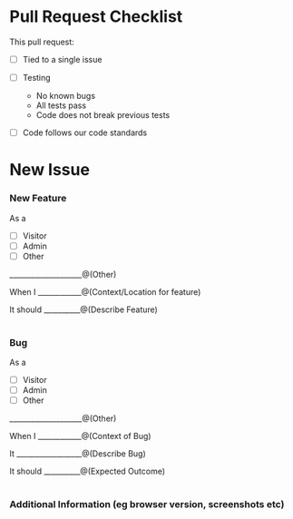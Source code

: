 <!--Please use one of the following templates to create new issues:

For a new feature:
As a [VISITOR, ADMIN, ETC],
When I [CONTEXT/LOCATION FOR FEATURE],
It should [DESCRIBE FEATURE]

For a bug:
As a [VISITOR, ADMIN, ETC],
When I [CONTEXT OF BUG]
It [DESCRIBE BUG]
It should [EXPECTED OUTCOME]

Additional Information (eg browser version, screenshots etc):-->


# Pull Request Checklist 

This pull request:
- [ ] Tied to a single issue
- [ ] Testing 
  * No known bugs
  * All  tests pass  
  * Code does not break previous tests
- [ ] Code follows our code standards


# New Issue

### New Feature 

As a 
- [ ] Visitor 
- [ ] Admin
- [ ] Other

____________________@(Other)

When I ____________@(Context/Location for feature)

It should __________@(Describe Feature)
<br></br>
### Bug 

As a 
- [ ] Visitor 
- [ ] Admin
- [ ] Other

____________________@(Other)

When I ____________@(Context of Bug)

It __________________@(Describe Bug)

It should __________@(Expected Outcome) 
<br></br>
### Additional Information (eg browser version, screenshots etc)
